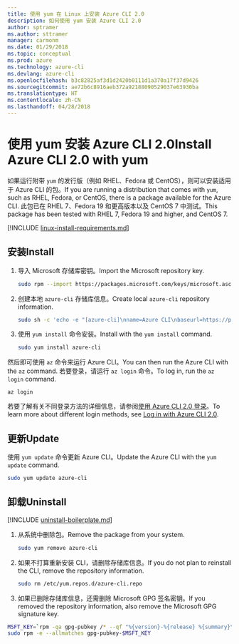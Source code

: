 ```yaml
---
title: 使用 yum 在 Linux 上安装 Azure CLI 2.0
description: 如何使用 yum 安装 Azure CLI 2.0
author: sptramer
ms.author: sttramer
manager: carmonm
ms.date: 01/29/2018
ms.topic: conceptual
ms.prod: azure
ms.technology: azure-cli
ms.devlang: azure-cli
ms.openlocfilehash: b3c82825af3d1d2420b0111d1a370a17f37d9426
ms.sourcegitcommit: ae72b6c8916aeb372a92188090529037e63930ba
ms.translationtype: HT
ms.contentlocale: zh-CN
ms.lasthandoff: 04/28/2018
---
```

# <a name="install-azure-cli-20-with-yum"></a><span data-ttu-id="4da92-103">使用 yum 安装 Azure CLI 2.0</span><span class="sxs-lookup"><span data-stu-id="4da92-103">Install Azure CLI 2.0 with yum</span></span>

<span data-ttu-id="4da92-104">如果运行附带 `yum` 的发行版（例如 RHEL、Fedora 或 CentOS），则可以安装适用于 Azure CLI 的包。</span><span class="sxs-lookup"><span data-stu-id="4da92-104">If you are running a distribution that comes with `yum`, such as RHEL, Fedora, or CentOS, there is a package available for the Azure CLI.</span></span> <span data-ttu-id="4da92-105">此包已在 RHEL 7、Fedora 19 和更高版本以及 CentOS 7 中测试。</span><span class="sxs-lookup"><span data-stu-id="4da92-105">This package has been tested with RHEL 7, Fedora 19 and higher, and CentOS 7.</span></span>

[!INCLUDE [linux-install-requirements.md](includes/linux-install-requirements.md)]

## <a name="install"></a><span data-ttu-id="4da92-106">安装</span><span class="sxs-lookup"><span data-stu-id="4da92-106">Install</span></span>

1. <span data-ttu-id="4da92-107">导入 Microsoft 存储库密钥。</span><span class="sxs-lookup"><span data-stu-id="4da92-107">Import the Microsoft repository key.</span></span>

   ```bash
   sudo rpm --import https://packages.microsoft.com/keys/microsoft.asc
   ```

2. <span data-ttu-id="4da92-108">创建本地 `azure-cli` 存储库信息。</span><span class="sxs-lookup"><span data-stu-id="4da92-108">Create local `azure-cli` repository information.</span></span>

   ```bash
   sudo sh -c 'echo -e "[azure-cli]\nname=Azure CLI\nbaseurl=https://packages.microsoft.com/yumrepos/azure-cli\nenabled=1\ngpgcheck=1\ngpgkey=https://packages.microsoft.com/keys/microsoft.asc" > /etc/yum.repos.d/azure-cli.repo'
   ```

3. <span data-ttu-id="4da92-109">使用 `yum install` 命令安装。</span><span class="sxs-lookup"><span data-stu-id="4da92-109">Install with the `yum install` command.</span></span> 

   ```bash
   sudo yum install azure-cli
   ```

<span data-ttu-id="4da92-110">然后即可使用 `az` 命令来运行 Azure CLI。</span><span class="sxs-lookup"><span data-stu-id="4da92-110">You can then run the Azure CLI with the `az` command.</span></span> <span data-ttu-id="4da92-111">若要登录，请运行 `az login` 命令。</span><span class="sxs-lookup"><span data-stu-id="4da92-111">To log in, run the `az login` command.</span></span>

```azurecli
az login
```

<span data-ttu-id="4da92-112">若要了解有关不同登录方法的详细信息，请参阅[使用 Azure CLI 2.0 登录](authenticate-azure-cli.md)。</span><span class="sxs-lookup"><span data-stu-id="4da92-112">To learn more about different login methods, see [Log in with Azure CLI 2.0](authenticate-azure-cli.md).</span></span>

## <a name="update"></a><span data-ttu-id="4da92-113">更新</span><span class="sxs-lookup"><span data-stu-id="4da92-113">Update</span></span>

<span data-ttu-id="4da92-114">使用 `yum update` 命令更新 Azure CLI。</span><span class="sxs-lookup"><span data-stu-id="4da92-114">Update the Azure CLI with the `yum update` command.</span></span>

```bash
sudo yum update azure-cli
```

## <a name="uninstall"></a><span data-ttu-id="4da92-115">卸载</span><span class="sxs-lookup"><span data-stu-id="4da92-115">Uninstall</span></span>

[!INCLUDE [uninstall-boilerplate.md](includes/uninstall-boilerplate.md)]

1. <span data-ttu-id="4da92-116">从系统中删除包。</span><span class="sxs-lookup"><span data-stu-id="4da92-116">Remove the package from your system.</span></span>

   ```bash
   sudo yum remove azure-cli
   ```

2. <span data-ttu-id="4da92-117">如果不打算重新安装 CLI，请删除存储库信息。</span><span class="sxs-lookup"><span data-stu-id="4da92-117">If you do not plan to reinstall the CLI, remove the repository information.</span></span>

   ```bash
   sudo rm /etc/yum.repos.d/azure-cli.repo
   ```

3. <span data-ttu-id="4da92-118">如果已删除存储库信息，还需删除 Microsoft GPG 签名密钥。</span><span class="sxs-lookup"><span data-stu-id="4da92-118">If you removed the repository information, also remove the Microsoft GPG signature key.</span></span>

  ```bash
  MSFT_KEY=`rpm -qa gpg-pubkey /* --qf "%{version}-%{release} %{summary}\n" | grep Microsoft | awk '{print $1}'`
  sudo rpm -e --allmatches gpg-pubkey-$MSFT_KEY
  ```
